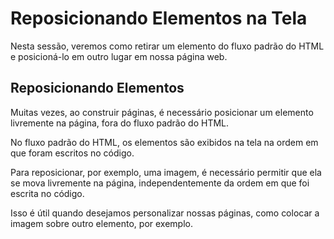 # Reposicionando Elementos na Tela

Nesta sessão, veremos como retirar um elemento do fluxo padrão do HTML e 
posicioná-lo em outro lugar em nossa página web.

## Reposicionando Elementos

Muitas vezes, ao construir páginas, é necessário posicionar um elemento 
livremente na página, fora do fluxo padrão do HTML.

No fluxo padrão do HTML, os elementos são exibidos na tela na ordem em 
que foram escritos no código.

Para reposicionar, por exemplo, uma imagem, é necessário permitir que ela 
se mova livremente na página, independentemente da ordem em que foi escrita no código.

Isso é útil quando desejamos personalizar nossas páginas, como colocar a 
imagem sobre outro elemento, por exemplo.
